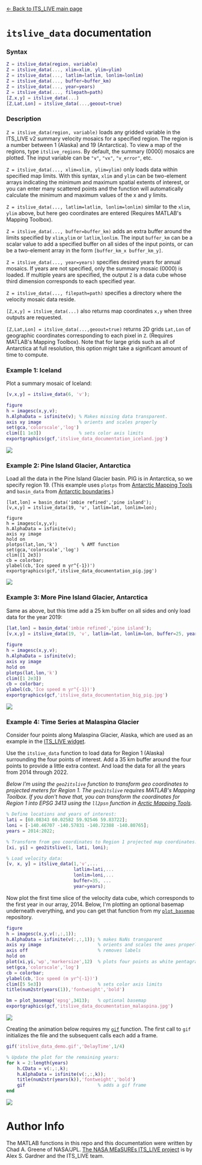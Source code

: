 [&larr; Back to ITS_LIVE main page](../README.md)

# `itslive_data` documentation

### Syntax

```matlab
Z = itslive_data(region, variable)
Z = itslive_data(..., xlim=xlim, ylim=ylim)
Z = itslive_data(..., latlim=latlim, lonlim=lonlim)
Z = itslive_data(..., buffer=buffer_km)
Z = itslive_data(..., year=years)
Z = itslive_data(..., filepath=path)
[Z,x,y] = itslive_data(...) 
[Z,Lat,Lon] = itslive_data(...,geoout=true)
```

### Description 

`Z = itslive_data(region, variable)` loads any gridded variable in the ITS_LIVE v2 summary velocity mosaics for a specified region. The region is a number between 1 (Alaska) and 19 (Antarctica). To view a map of the regions, type `itslive_regions`. By default, the summary (0000) mosaics are plotted. The input variable can be `"v"`, `"vx"`, `"v_error"`, etc. 
 
`Z = itslive_data(..., xlim=xlim, ylim=ylim)` only loads data within  specified map limits. With this syntax, `xlim` and `ylim` can be two-element arrays indicating the minimum and maximum spatial extents of interest, or you can enter many scattered points and the function will automatically calculate the minimum and maximum values of the x and y limits. 
 
`Z = itslive_data(..., latlim=latlim, lonlim=lonlim)` similar to the `xlim`, `ylim` above, but here geo coordinates are entered (Requires MATLAB's Mapping Toolbox). 
 
`Z = itslive_data(..., buffer=buffer_km)` adds an extra buffer around the limits specified by `xlim`,`ylim` or `latlim`,`lonlim`. The input `buffer_km` can be a scalar value to add a specified buffer on all sides of the input points, or can be a two-element array in the form `[buffer_km_x buffer_km_y]`. 
 
`Z = itslive_data(..., year=years)` specifies desired years for annual mosaics. If years are not specified, only the summary mosaic (0000) is loaded. If multiple years are specified, the output `Z` is a data cube whose third dimension corresponds to each specified year. 

`Z = itslive_data(..., filepath=path)` specifies a directory where the velocity mosaic data reside. 
 
`[Z,x,y] = itslive_data(...)` also returns map coordinates `x,y` when three outputs are requested. 
 
`[Z,Lat,Lon] = itslive_data(...,geoout=true)` returns 2D grids `Lat,Lon` of geographic coordinates corresponding to each pixel in `Z`. (Requires MATLAB's Mapping Toolbox). Note that for large grids such as all of Antarctica at full resolution, this option might take a significant amount of time to compute. 

### Example 1: Iceland
Plot a summary mosaic of Iceland: 

```matlab
[v,x,y] = itslive_data(6, 'v');

figure
h = imagesc(x,y,v); 
h.AlphaData = isfinite(v); % Makes missing data transparent. 
axis xy image              % orients and scales properly 
set(gca,'colorscale','log') 
clim([1 1e3])              % sets color axis limits
exportgraphics(gcf,'itslive_data_documentation_iceland.jpg')
```
![](itslive_data_documentation_iceland.jpg)

### Example 2: Pine Island Glacier, Antarctica
Load all the data in the Pine Island Glacier basin. PIG is in Antarctica, 
so we specify region 19. (This example uses `plotps` from [Antarctic Mapping Tools](https://github.com/chadagreene/Antarctic-Mapping-Tools) and `basin_data` from [Antarctic boundaries](https://github.com/chadagreene/Antarctic-boundaries).) 

```
[lat,lon] = basin_data('imbie refined','pine island'); 
[v,x,y] = itslive_data(19, 'v', latlim=lat, lonlim=lon); 

figure 
h = imagesc(x,y,v); 
h.AlphaData = isfinite(v);   
axis xy image
hold on
plotps(lat,lon,'k')         % AMT function 
set(gca,'colorscale','log') 
clim([1 2e3])              
cb = colorbar; 
ylabel(cb,'Ice speed m yr^{-1})') 
exportgraphics(gcf,'itslive_data_documentation_pig.jpg')
```
![](itslive_data_documentation_pig.jpg)
 
### Example 3: More Pine Island Glacier, Antarctica
Same as above, but this time add a 25 km buffer on all sides and only load data for the year 2019: 
 
```matlab
[lat,lon] = basin_data('imbie refined','pine island'); 
[v,x,y] = itslive_data(19, 'v', latlim=lat, lonlim=lon, buffer=25, year=2019); 
 
figure 
h = imagesc(x,y,v); 
h.AlphaData = isfinite(v);  
axis xy image 
hold on
plotps(lat,lon,'k')       
clim([1 2e3])   
cb = colorbar; 
ylabel(cb,'Ice speed m yr^{-1})') 
exportgraphics(gcf,'itslive_data_documentation_big_pig.jpg')
``` 
![](itslive_data_documentation_big_pig.jpg)

### Example 4: Time Series at Malaspina Glacier

Consider four points along Malaspina Glacier, Alaska, which are used as an example in the [ITS_LIVE widget](https://its-live.jpl.nasa.gov/app/index.html?lat=60.08343&lon=-140.46707&lat=60.02582&lon=-140.57831&lat=59.92546&lon=-140.72388&lat=59.83722&lon=-140.80765&z=9&x=1982-12-08&x=2025-04-25&y=-404&y=5915).

Use the `itslive_data` function to load data for Region 1 (Alaska) surrounding the four points of interest. Add a 35 km buffer around the four points to provide a little extra context. And load the data for all the years from 2014 through 2022.

*Below I'm using the `geo2itslive` function to transform geo coordinates to projected meters for Region 1. The `geo2itslive` requires MATLAB's Mapping Toolbox. If you don't have that, you can transform the coordinates for Region 1 into EPSG 3413 using the `ll2psn` function in [Arctic Mapping Tools](https://github.com/chadagreene/arctic-mapping-tools).*

```matlab
% Define locations and years of interest: 
lati = [60.08343 60.02582 59.92546 59.83722]; 
loni = [-140.46707 -140.57831 -140.72388 -140.80765]; 
years = 2014:2022; 

% Transform from geo coordinates to Region 1 projected map coordinates:
[xi, yi] = geo2itslive(1, lati, loni); 

% Load velocity data: 
[v, x, y] = itslive_data(1,'v',...
                         latlim=lati,...
                         lonlim=loni,...
                         buffer=35, ...
                         year=years); 
```

Now plot the first time slice of the velocity data cube, which corresponds to the first year in our array, 2014. Below, I'm plotting an optional basemap underneath everything, and you can get that function from my [`plot_basemap`](https://github.com/chadagreene/plot_basemap) repository. 

```matlab
figure
h = imagesc(x,y,v(:,:,1)); 
h.AlphaData = isfinite(v(:,:,1)); % makes NaNs transparent
axis xy image                     % orients and scales the axes properly 
axis off                          % removes labels 
hold on
plot(xi,yi,'wp','markersize',12)  % plots four points as white pentagrams
set(gca,'colorscale','log') 
cb = colorbar; 
ylabel(cb,'Ice speed (m yr^{-1})')
clim([5 5e3])                     % sets color axis limits 
title(num2str(years(1)),'fontweight','bold')

bm = plot_basemap('epsg',3413);   % optional basemap 
exportgraphics(gcf,'itslive_data_documentation_malaspina.jpg')
```
![](itslive_data_documentation_malaspina.jpg)

Creating the animation below requires my [`gif`](https://www.mathworks.com/matlabcentral/fileexchange/63239-gif) function. The first call to `gif` initializes the file and the subsequent calls each add a frame. 

```matlab
gif('itslive_data_demo.gif','DelayTime',1/4)

% Update the plot for the remaining years: 
for k = 2:length(years)
    h.CData = v(:,:,k); 
    h.AlphaData = isfinite(v(:,:,k)); 
    title(num2str(years(k)),'fontweight','bold')
    gif                           % adds a gif frame 
end
```

![](itslive_data_demo.gif)

# Author Info
The MATLAB functions in this repo and this documentation were written by Chad A. Greene of NASA/JPL. [The NASA MEaSUREs ITS_LIVE project](https://its-live.jpl.nasa.gov/) is by Alex S. Gardner and the ITS_LIVE team. 

